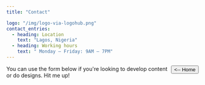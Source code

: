 ```yaml
---
title: "Contact"

logo: "/img/logo-via-logohub.png"
contact_entries:
  - heading: Location
    text: "Lagos, Nigeria"
  - heading: Working hours
    text: " Monday – Friday: 9AM – 7PM"
---
```

<a href="/" class="no-underline primary ph6 mt3" style="float: right;"><button class="primary b pa2"><-- Home</button><a>

You can use the form below if you're looking to develop content or do designs. Hit me up!
